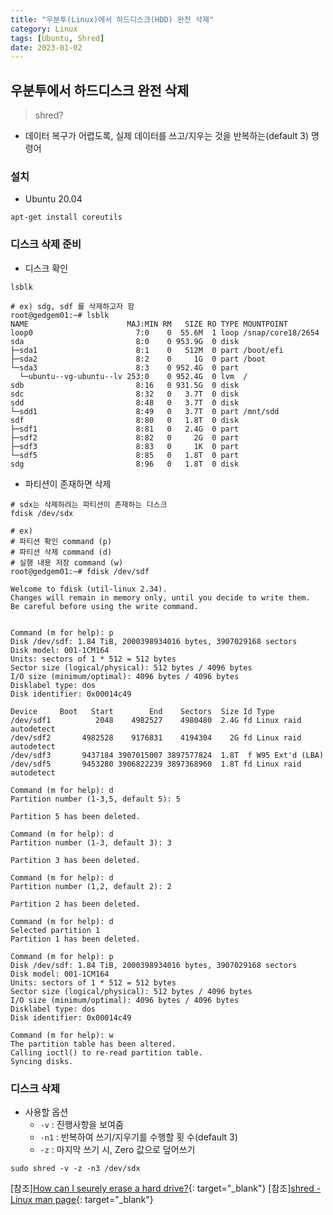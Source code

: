 ```yaml
---
title: "우분투(Linux)에서 하드디스크(HDD) 완전 삭제"
category: Linux
tags: [Ubuntu, Shred]
date: 2023-01-02
---
```


우분투에서 하드디스크 완전 삭제
------

> shred?  

- 데이터 복구가 어렵도록, 실제 데이터를 쓰고/지우는 것을 반복하는(default 3) 명령어

### 설치  
- Ubuntu 20.04

```shell
apt-get install coreutils
```  

### 디스크 삭제 준비

- 디스크 확인

```shell
lsblk

# ex) sdg, sdf 를 삭제하고자 함
root@gedgem01:~# lsblk
NAME                      MAJ:MIN RM   SIZE RO TYPE MOUNTPOINT
loop0                       7:0    0  55.6M  1 loop /snap/core18/2654
sda                         8:0    0 953.9G  0 disk
├─sda1                      8:1    0   512M  0 part /boot/efi
├─sda2                      8:2    0     1G  0 part /boot
└─sda3                      8:3    0 952.4G  0 part
  └─ubuntu--vg-ubuntu--lv 253:0    0 952.4G  0 lvm  /
sdb                         8:16   0 931.5G  0 disk
sdc                         8:32   0   3.7T  0 disk
sdd                         8:48   0   3.7T  0 disk
└─sdd1                      8:49   0   3.7T  0 part /mnt/sdd
sdf                         8:80   0   1.8T  0 disk
├─sdf1                      8:81   0   2.4G  0 part
├─sdf2                      8:82   0     2G  0 part
├─sdf3                      8:83   0     1K  0 part
└─sdf5                      8:85   0   1.8T  0 part
sdg                         8:96   0   1.8T  0 disk
```  

- 파티션이 존재하면 삭제

```shell
# sdx는 삭제하려는 파티션이 존재하는 디스크 
fdisk /dev/sdx

# ex) 
# 파티션 확인 command (p)
# 파티션 삭제 command (d)
# 실행 내용 저장 command (w)
root@gedgem01:~# fdisk /dev/sdf

Welcome to fdisk (util-linux 2.34).
Changes will remain in memory only, until you decide to write them.
Be careful before using the write command.


Command (m for help): p
Disk /dev/sdf: 1.84 TiB, 2000398934016 bytes, 3907029168 sectors
Disk model: 001-1CM164
Units: sectors of 1 * 512 = 512 bytes
Sector size (logical/physical): 512 bytes / 4096 bytes
I/O size (minimum/optimal): 4096 bytes / 4096 bytes
Disklabel type: dos
Disk identifier: 0x00014c49

Device     Boot   Start        End    Sectors  Size Id Type
/dev/sdf1          2048    4982527    4980480  2.4G fd Linux raid autodetect
/dev/sdf2       4982528    9176831    4194304    2G fd Linux raid autodetect
/dev/sdf3       9437184 3907015007 3897577824  1.8T  f W95 Ext'd (LBA)
/dev/sdf5       9453280 3906822239 3897368960  1.8T fd Linux raid autodetect

Command (m for help): d
Partition number (1-3,5, default 5): 5

Partition 5 has been deleted.

Command (m for help): d
Partition number (1-3, default 3): 3

Partition 3 has been deleted.

Command (m for help): d
Partition number (1,2, default 2): 2

Partition 2 has been deleted.

Command (m for help): d
Selected partition 1
Partition 1 has been deleted.

Command (m for help): p
Disk /dev/sdf: 1.84 TiB, 2000398934016 bytes, 3907029168 sectors
Disk model: 001-1CM164
Units: sectors of 1 * 512 = 512 bytes
Sector size (logical/physical): 512 bytes / 4096 bytes
I/O size (minimum/optimal): 4096 bytes / 4096 bytes
Disklabel type: dos
Disk identifier: 0x00014c49

Command (m for help): w
The partition table has been altered.
Calling ioctl() to re-read partition table.
Syncing disks.
```  

### 디스크 삭제

- 사용할 옵션
  - `-v` : 진행사항을 보여줌
  - `-n1` : 반복하여 쓰기/지우기를 수행할 횟 수(default 3)
  - `-z` : 마지막 쓰기 시, Zero 값으로 덮어쓰기

```shell
sudo shred -v -z -n3 /dev/sdx
```  

[참조][How can I seurely erase a hard drive?](https://askubuntu.com/questions/17640/how-can-i-securely-erase-a-hard-drive){: target="_blank"} 
[참조][shred - Linux man page](https://linux.die.net/man/1/shred){: target="_blank"} 
